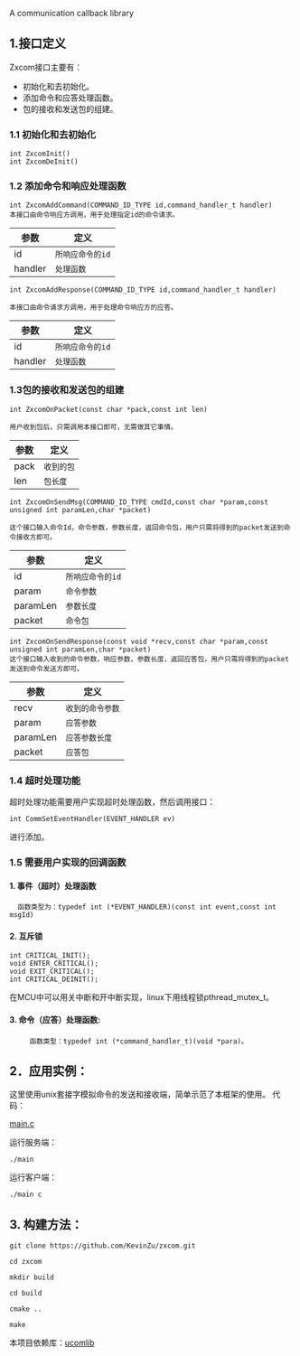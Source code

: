 A communication callback library


## 1.接口定义
Zxcom接口主要有：
 * 初始化和去初始化。
 * 添加命令和应答处理函数。
 * 包的接收和发送包的组建。

### 1.1 初始化和去初始化
```
int ZxcomInit()
int ZxcomDeInit()
```
### 1.2 添加命令和响应处理函数
```
int ZxcomAddCommand(COMMAND_ID_TYPE id,command_handler_t handler)
本接口由命令响应方调用，用于处理指定id的命令请求。
```
|    参数   |定义                          |
|----------------|-------------------------------|
| id|`所响应命令的id`            |
| handler          |`处理函数`            |


```
int ZxcomAddResponse(COMMAND_ID_TYPE id,command_handler_t handler)

本接口由命令请求方调用，用于处理命令响应方的应答。
```
|    参数   |定义                          |
|----------------|-------------------------------|
| id|`所响应命令的id`            |
| handler          |`处理函数`            |


### 1.3包的接收和发送包的组建
```
int ZxcomOnPacket(const char *pack,const int len)

用户收到包后，只需调用本接口即可，无需做其它事情。
```
|    参数   |定义                          |
|----------------|-------------------------------|
| pack |`收到的包`            |
| len          |`包长度`            |


```
int ZxcomOnSendMsg(COMMAND_ID_TYPE cmdId,const char *param,const unsigned int paramLen,char *packet)

这个接口输入命令Id，命令参数，参数长度，返回命令包，用户只需将得到的packet发送到命令接收方即可。
```
|    参数   |定义                          |
|----------------|-------------------------------|
|id|`所响应命令的id`            |
|param          |`命令参数`            |
|paramLen          |`参数长度`            |
|packet          |`命令包`            |

```
int ZxcomOnSendResponse(const void *recv,const char *param,const unsigned int paramLen,char *packet)
这个接口输入收到的命令参数，响应参数，参数长度，返回应答包，用户只需将得到的packet发送到命令发送方即可。
```
|    参数   |定义                          |
|----------------|-------------------------------|
| recv|`收到的命令参数`            |
|param          |`应答参数`            |
|paramLen          |`应答参数长度`            |
|packet          |`应答包`            |


### 1.4 超时处理功能
超时处理功能需要用户实现超时处理函数，然后调用接口：
```
int CommSetEventHandler(EVENT_HANDLER ev)
```
进行添加。


### 1.5 需要用户实现的回调函数
#### 1.  事件（超时）处理函数
      函数类型为：typedef int (*EVENT_HANDLER)(const int event,const int msgId)
      
#### 2.  互斥锁
```
int CRITICAL_INIT();
void ENTER_CRITICAL();
void EXIT_CRITICAL();
int CRITICAL_DEINIT();
```
在MCU中可以用关中断和开中断实现，linux下用线程锁pthread_mutex_t。

#### 3. 命令（应答）处理函数:
```
     函数类型：typedef int (*command_handler_t)(void *para)。
```

## 2．应用实例：
这里使用unix套接字模拟命令的发送和接收端，简单示范了本框架的使用。
代码：

[main.c](https://github.com/KevinZu/zxcom/blob/master/main.c)

运行服务端：
```
./main
```
运行客户端：
```
./main c
```

## 3. 构建方法：

```
git clone https://github.com/KevinZu/zxcom.git

cd zxcom

mkdir build

cd build

cmake ..

make
```


本项目依赖库：[ucomlib](https://github.com/smtp-http/ucomlib.git)


